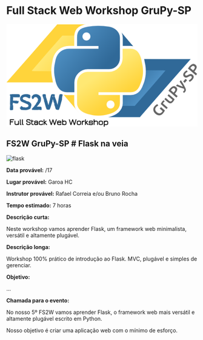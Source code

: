 # Full Stack Web Workshop GruPy-SP

![fs2w](img/fs2w.png)

## FS2W GruPy-SP # Flask na veia

![flask](http://flask.pocoo.org/static/logo/flask.png)

**Data provável:** /17

**Lugar provável:** Garoa HC

**Instrutor provável:** Rafael Correia e/ou Bruno Rocha

**Tempo estimado:** 7 horas

**Descrição curta:**

Neste workshop vamos aprender Flask, um framework web minimalista, versátil e altamente plugável.

**Descrição longa:**

Workshop 100% prático de introdução ao Flask.
MVC, plugável e simples de gerenciar.

**Objetivo:**

...

**Chamada para o evento:**

No nosso 5º FS2W vamos aprender Flask, o framework web mais versátil e altamente plugável escrito em Python.

Nosso objetivo é criar uma aplicação web com o mínimo de esforço.


